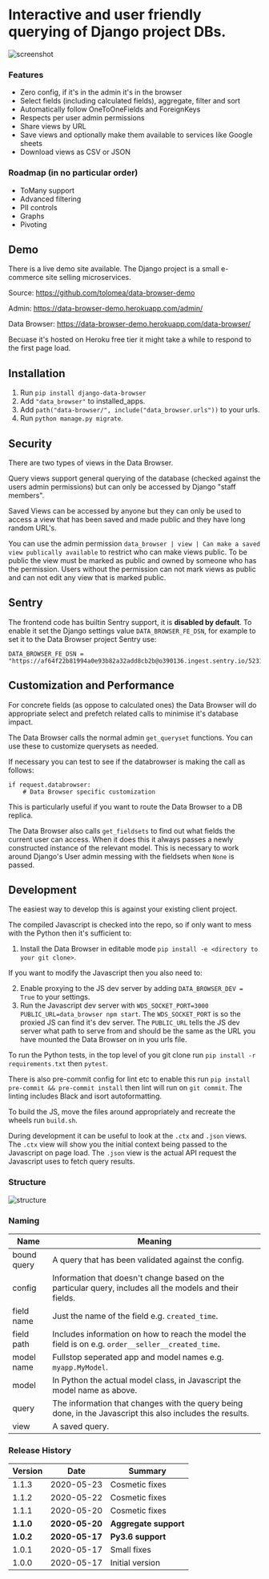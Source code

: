 # Interactive and user friendly querying of Django project DBs.

![screenshot](https://raw.githubusercontent.com/tolomea/django-data-browser/master/screenshot.png)

### Features

-   Zero config, if it's in the admin it's in the browser
-   Select fields (including calculated fields), aggregate, filter and sort
-   Automatically follow OneToOneFields and ForeignKeys
-   Respects per user admin permissions
-   Share views by URL
-   Save views and optionally make them available to services like Google sheets
-   Download views as CSV or JSON

### Roadmap (in no particular order)

-   ToMany support
-   Advanced filtering
-   PII controls
-   Graphs
-   Pivoting

## Demo

There is a live demo site available. The Django project is a small e-commerce site selling microservices.

Source: https://github.com/tolomea/data-browser-demo

Admin: https://data-browser-demo.herokuapp.com/admin/

Data Browser: https://data-browser-demo.herokuapp.com/data-browser/

Becuase it's hosted on Heroku free tier it might take a while to respond to the first page load.

## Installation

1. Run `pip install django-data-browser`
1. Add `"data_browser"` to installed_apps.
1. Add `path("data-browser/", include("data_browser.urls"))` to your urls.
1. Run `python manage.py migrate`.

## Security

There are two types of views in the Data Browser.

Query views support general querying of the database (checked against the users admin permissions) but can only be accessed by Django "staff members".

Saved Views can be accessed by anyone but they can only be used to access a view that has been saved and made public and they have long random URL's.

You can use the admin permission `data_browser | view | Can make a saved view publically available` to restrict who can make views public. To be public the view must be marked as public and owned by someone who has the permission. Users without the permission can not mark views as public and can not edit any view that is marked public.

## Sentry

The frontend code has builtin Sentry support, it is **disabled by default**. To enable it set the Django settings value `DATA_BROWSER_FE_DSN`, for example to set it to the Data Browser project Sentry use:

```
DATA_BROWSER_FE_DSN = "https://af64f22b81994a0e93b82a32add8cb2b@o390136.ingest.sentry.io/5231151"
```

## Customization and Performance

For concrete fields (as oppose to calculated ones) the Data Browser will do appropriate select and prefetch related calls to minimise it's database impact.

The Data Browser calls the normal admin `get_queryset` functions. You can use these to customize querysets as needed.

If necessary you can test to see if the databrowser is making the call as follows:

```
if request.databrowser:
    # Data Browser specific customization
```

This is particularly useful if you want to route the Data Browser to a DB replica.

The Data Browser also calls `get_fieldsets` to find out what fields the current user can access. When it does this it always passes a newly constructed instance of the relevant model. This is necessary to work around Django's User admin messing with the fieldsets when `None` is passed.

## Development

The easiest way to develop this is against your existing client project.

The compiled Javascript is checked into the repo, so if only want to mess with the Python then it's sufficient to:

1. Install the Data Browser in editable mode `pip install -e <directory to your git clone>`.

If you want to modify the Javascript then you also need to:

2. Enable proxying to the JS dev server by adding `DATA_BROWSER_DEV = True` to your settings.
3. Run the Javascript dev server with `WDS_SOCKET_PORT=3000 PUBLIC_URL=data_browser npm start`.
   The `WDS_SOCKET_PORT` is so the proxied JS can find it's dev server.
   The `PUBLIC_URL` tells the JS dev server what path to serve from and should be the same as the URL you have mounted the Data Browser on in you urls file.

To run the Python tests, in the top level of you git clone run `pip install -r requirements.txt` then `pytest`.

There is also pre-commit config for lint etc to enable this run `pip install pre-commit && pre-commit install` then lint will run on `git commit`. The linting includes Black and isort autoformatting.

To build the JS, move the files around appropriately and recreate the wheels run `build.sh`.

During development it can be useful to look at the `.ctx` and `.json` views. The `.ctx` view will show you the initial context being passed to the Javascript on page load. The `.json` view is the actual API request the Javascript uses to fetch query results.

### Structure

![structure](https://raw.githubusercontent.com/tolomea/django-data-browser/master/structure.svg)

### Naming

| Name        | Meaning                                                                                                   |
| ----------- | --------------------------------------------------------------------------------------------------------- |
| bound query | A query that has been validated against the config.                                                       |
| config      | Information that doesn't change based on the particular query, includes all the models and their fields.  |
| field name  | Just the name of the field e.g. `created_time`.                                                           |
| field path  | Includes information on how to reach the model the field is on e.g. `order__seller__created_time`.        |
| model name  | Fullstop seperated app and model names e.g. `myapp.MyModel`.                                              |
| model       | In Python the actual model class, in Javascript the model name as above.                                  |
| query       | The information that changes with the query being done, in the Javascript this also includes the results. |
| view        | A saved query.                                                                                            |

### Release History

| Version   | Date           | Summary               |
| --------- | -------------- | --------------------- |
| 1.1.3     | 2020-05-23     | Cosmetic fixes        |
| 1.1.2     | 2020-05-22     | Cosmetic fixes        |
| 1.1.1     | 2020-05-20     | Cosmetic fixes        |
| **1.1.0** | **2020-05-20** | **Aggregate support** |
| **1.0.2** | **2020-05-17** | **Py3.6 support**     |
| 1.0.1     | 2020-05-17     | Small fixes           |
| 1.0.0     | 2020-05-17     | Initial version       |
